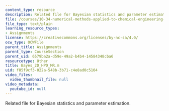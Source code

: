 ```yaml
---
content_type: resource
description: Related file for Bayesian statistics and parameter estimation.
file: /courses/10-34-numerical-methods-applied-to-chemical-engineering-fall-2005/f85f9cf3022a548b3b71c4e8ad0c5104_Bayes_2D_HPD_MR.m
file_type: text/plain
learning_resource_types:
- Assignments
license: https://creativecommons.org/licenses/by-nc-sa/4.0/
ocw_type: OCWFile
parent_title: Assignments
parent_type: CourseSection
parent_uid: 6579ba2a-d59e-49a2-b4b4-14584348cba6
resourcetype: Other
title: Bayes_2D_HPD_MR.m
uid: f85f9cf3-022a-548b-3b71-c4e8ad0c5104
video_files:
  video_thumbnail_file: null
video_metadata:
  youtube_id: null
---
```

Related file for Bayesian statistics and parameter estimation.